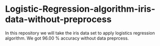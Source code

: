 # Logistic-Regression-algorithm-iris-data-without-preprocess
In this repository we will take the iris data set to apply logistics regression algorithm. 
We got 96.00 % accuracy without data preprcess.
